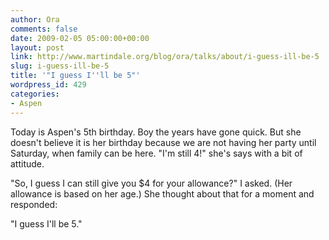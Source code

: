 ```yaml
---
author: Ora
comments: false
date: 2009-02-05 05:00:00+00:00
layout: post
link: http://www.martindale.org/blog/ora/talks/about/i-guess-ill-be-5
slug: i-guess-ill-be-5
title: '"I guess I''ll be 5"'
wordpress_id: 429
categories:
- Aspen
---
```


Today is Aspen's 5th birthday. Boy the years have gone quick. But she doesn't believe it is her birthday because we are not having her party until Saturday, when family can be here. "I'm still 4!" she's says with a bit of attitude.  
  
"So, I guess I can still give you $4 for your allowance?" I asked. (Her allowance is based on her age.) She thought about that for a moment and responded:  
  
"I guess I'll be 5."
